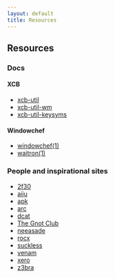 ```yaml
---
layout: default
title: Resources
---
```


Resources
---------

### Docs

#### XCB

* [xcb-util](/res/docs/xcb/util/)
* [xcb-util-wm](/res/docs/xcb/util-wm/)
* [xcb-util-keysyms](/res/docs/xcb/util-keysyms/)

#### Windowchef

* [windowchef(1)](/res/docs/windowchef/windowchef.1.html)
* [waitron(1)](/res/docs/windowchef/waitron.1.html)

### People and inspirational sites

<div id="people"></div>

* [2f30](http://2f30.org/)
* [aiju](http://aiju.de/)
* [apk](https://pluvi.us/)
* [arc](http://arcetera.moe/)
* [dcat](https://lyngvaer.no/)
* [The Gnot Club](https://github.com/gnotclub/)
* [neeasade](http://neeasade.net/)
* [rocx](http://rocx.rocks/)
* [suckless](http://suckless.org/)
* [venam](https://venam.nixers.net/blog/)
* [xero](http://xero.nu/)
* [z3bra](https://z3bra.org/)
